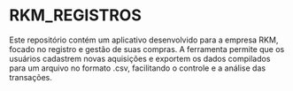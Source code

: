 # RKM_REGISTROS
Este repositório contém um aplicativo desenvolvido para a empresa RKM, focado no registro e gestão de suas compras. A ferramenta permite que os usuários cadastrem novas aquisições e exportem os dados compilados para um arquivo no formato .csv, facilitando o controle e a análise das transações.
